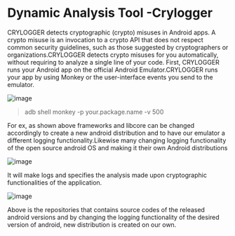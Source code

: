 # Dynamic Analysis Tool -Crylogger

CRYLOGGER detects cryptographic (crypto) misuses in Android apps. A crypto misuse is an invocation to a crypto API that does not respect common security guidelines, such as those suggested by cryptographers or organizations.CRYLOGGER detects crypto misuses for you automatically, without requiring to analyze a single line of your code. First, CRYLOGGER runs your Android app on the official Android Emulator.CRYLOGGER runs your app by using Monkey or the user-interface events you send to the emulator.

![image](https://github.com/jayshah17/Secure-System-Engineering-/assets/76842630/0d935c1b-82de-4b2c-97c2-e7d01bcfa27d)

> adb shell monkey -p your.package.name -v 500 

For ex, as shown above frameworks and libcore can be changed accordingly to create a new android distribution and to have our emulator a different logging functionality.Likewise many changing logging functionality of the open source android OS and making it their own Android distributions

![image](https://github.com/jayshah17/Secure-System-Engineering-/assets/76842630/bf2771dc-1399-483c-9f27-0f895081e8da)


It will make logs and specifies the analysis made upon cryptographic functionalities of the application.

![image](https://github.com/jayshah17/Secure-System-Engineering-/assets/76842630/0edd0822-0e93-4f55-bd27-112cf8fd7b08)

Above is the repositories that contains source codes of the released android versions and by changing the logging functionality of the desired version of android, new distribution is created on our own.
